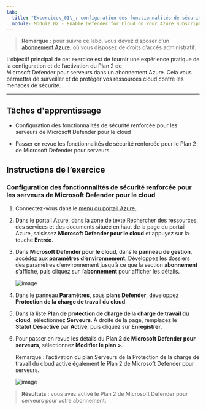 ```yaml
---
lab:
  title: "Excercice\_01\_: configuration des fonctionnalités de sécurité renforcée pour les serveurs de Microsoft\_Defender pour le cloud"
  module: Module 02 - Enable Defender for Cloud on Your Azure Subscription
---
```



>**Remarque** : pour suivre ce labo, vous devez disposer d’un [abonnement Azure.](https://azure.microsoft.com/en-us/free/?azure-portal=true) où vous disposez de droits d’accès administratif. 


L’objectif principal de cet exercice est de fournir une expérience pratique de la configuration et de l’activation du Plan 2 de Microsoft Defender pour serveurs dans un abonnement Azure. Cela vous permettra de surveiller et de protéger vos ressources cloud contre les menaces de sécurité. 

---

## Tâches d'apprentissage

- Configuration des fonctionnalités de sécurité renforcée pour les serveurs de Microsoft Defender pour le cloud
  
- Passer en revue les fonctionnalités de sécurité renforcée pour le Plan 2 de Microsoft Defender pour serveurs

## Instructions de l’exercice

### Configuration des fonctionnalités de sécurité renforcée pour les serveurs de Microsoft Defender pour le cloud

1. Connectez-vous dans le [menu du portail Azure.](https://portal.azure.com/)

2. Dans le portail Azure, dans la zone de texte Rechercher des ressources, des services et des documents située en haut de la page du portail Azure, saisissez **Microsoft Defender pour le cloud** et appuyez sur la touche **Entrée**.

3. Dans **Microsoft Defender pour le cloud**, dans le **panneau de gestion**, accédez aux **paramètres d’environnement**. Développez les dossiers des paramètres d’environnement jusqu’à ce que la section **abonnement** s’affiche, puis cliquez sur l’**abonnement** pour afficher les détails.

   ![image](https://github.com/user-attachments/assets/3b25dd82-e09e-4f8a-b85e-c9bc6c4bd488)
   
3. Dans le panneau **Paramètres**, sous **plans Defender**, développez **Protection de la charge de travail du cloud**.

4. Dans la liste **Plan de protection de charge de la charge de travail du cloud**, sélectionnez **Serveurs**. À droite de la page, remplacez le **Statut** **Désactivé** par **Activé**, puis cliquez sur **Enregistrer.**

5. Pour passer en revue les détails du **Plan 2 de Microsoft Defender pour serveurs**, sélectionnez **Modifier le plan >**.

   Remarque : l’activation du plan Serveurs de la Protection de la charge de travail du cloud active également le Plan 2 de Microsoft Defender pour serveurs.
 
   ![image](https://github.com/user-attachments/assets/de434a75-345a-4023-83f1-fa53fcb5f288)
   
> **Résultats** : vous avez activé le Plan 2 de Microsoft Defender pour serveurs pour votre abonnement.

